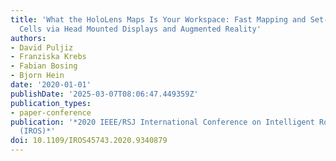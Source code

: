 ```yaml
---
title: 'What the HoloLens Maps Is Your Workspace: Fast Mapping and Set-up of Robot
  Cells via Head Mounted Displays and Augmented Reality'
authors:
- David Puljiz
- Franziska Krebs
- Fabian Bosing
- Bjorn Hein
date: '2020-01-01'
publishDate: '2025-03-07T08:06:47.449359Z'
publication_types:
- paper-conference
publication: '*2020 IEEE/RSJ International Conference on Intelligent Robots and Systems
  (IROS)*'
doi: 10.1109/IROS45743.2020.9340879
---
```

